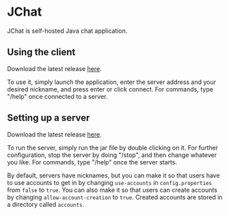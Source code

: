 # JChat
JChat is self-hosted Java chat application.
## Using the client
Download the latest release [here](https://github.com/DenDen747/JChat/raw/main/builds/1.1/JChatClient.jar).

To use it, simply launch the application, enter the server address and your desired nickname, and press enter or click connect.
For commands, type "/help" once connected to a server.
## Setting up a server
Download the latest release [here](https://github.com/DenDen747/JChat/raw/main/builds/1.1/JChatServer.jar).

To run the server, simply run the jar file by double clicking on it. For further configuration, stop the server by doing "/stop", and then change whatever you like.
For commands, type "/help" once the server starts.

By default, servers have nicknames, but you can make it so that users have to use accounts to get in by changing ``use-accounts`` in ``config.properties`` from ``false`` to ``true``. You can also make it so that users can create accounts by changing ``allow-account-creation`` to ``true``. Created accounts are stored in a directory called ``accounts``.
